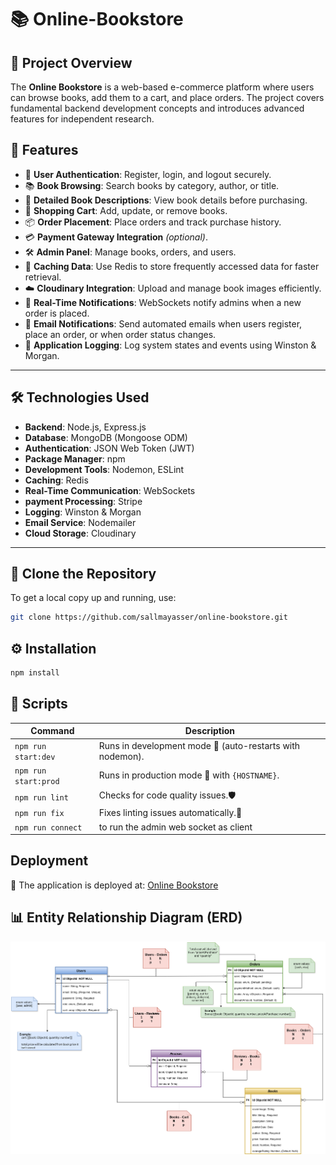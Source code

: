 # 📚 Online-Bookstore

## 📖 Project Overview

The **Online Bookstore** is a web-based e-commerce platform where users can browse books, add them to a cart, and place orders. The project covers fundamental backend development concepts and introduces advanced features for independent research.

## 🚀 Features

- 🔐 **User Authentication**: Register, login, and logout securely.
- 📚 **Book Browsing**: Search books by category, author, or title.
- 📝 **Detailed Book Descriptions**: View book details before purchasing.
- 🛒 **Shopping Cart**: Add, update, or remove books.
- 📦 **Order Placement**: Place orders and track purchase history.
- 💳 **Payment Gateway Integration** _(optional)_.
- 🛠️ **Admin Panel**: Manage books, orders, and users.
- 🚀 **Caching Data**: Use Redis to store frequently accessed data for faster retrieval.
- ☁️ **Cloudinary Integration**: Upload and manage book images efficiently.
- 🔔 **Real-Time Notifications**: WebSockets notify admins when a new order is placed.
- 📩 **Email Notifications**: Send automated emails when users register, place an order, or when order status changes.
- 📜 **Application Logging**: Log system states and events using Winston & Morgan.
---

## 🛠️ Technologies Used

- **Backend**: Node.js, Express.js
- **Database**: MongoDB (Mongoose ODM)
- **Authentication**: JSON Web Token (JWT)
- **Package Manager**: npm
- **Development Tools**: Nodemon, ESLint
- **Caching**: Redis
- **Real-Time Communication**: WebSockets
- **payment Processing**: Stripe
- **Logging**: Winston & Morgan
- **Email Service**: Nodemailer
- **Cloud Storage**: Cloudinary

---

## 📂 Clone the Repository

To get a local copy up and running, use:

```sh
git clone https://github.com/sallmayasser/online-bookstore.git
```

## ⚙️ Installation

```sh
npm install
```

## 📜 Scripts

| Command              | Description                                               |
| -------------------- | --------------------------------------------------------- |
| `npm run start:dev`  | Runs in development mode 🔧 (auto-restarts with nodemon). |
| `npm run start:prod` | Runs in production mode 🚀 with `{HOSTNAME}`.             |
| `npm run lint`       | Checks for code quality issues.🛡️                         |
| `npm run fix`        | Fixes linting issues automatically.🔄                     |
| `npm run connect `   | to run the admin web socket as client                     |


## Deployment

🚀 The application is deployed at: [Online Bookstore](https://online-bookstore-ezp2.onrender.com)

## 📊 Entity Relationship Diagram (ERD)

![ERD](./Utils/ERD.png)
